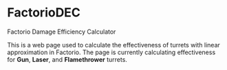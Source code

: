 # FactorioDEC
Factorio Damage Efficiency Calculator

This is a web page used to calculate the effectiveness of turrets with linear approximation in Factorio.
The page is currently calculating effectiveness for **Gun**, **Laser**, and **Flamethrower** turrets.